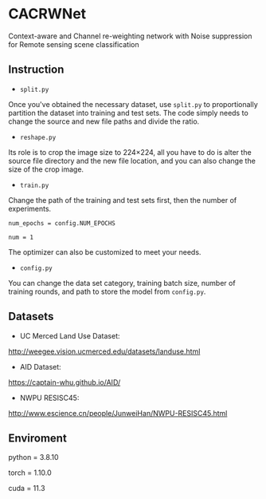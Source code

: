 # CACRWNet
Context-aware and Channel re-weighting network with Noise suppression for Remote sensing scene classification

## Instruction
* `split.py`

Once you've obtained the necessary dataset, use `split.py` to proportionally partition the dataset into training and test sets. The code simply needs to change the source and new file paths and divide the ratio.

* `reshape.py`

Its role is to crop the image size to 224×224, all you have to do is alter the source file directory and the new file location, and you can also change the size of the crop image.

* `train.py`

Change the path of the training and test sets first, then the number of experiments.
 
  `num_epochs = config.NUM_EPOCHS`
  
  `num = 1`

The optimizer can also be customized to meet your needs.

* `config.py`

You can change the data set category, training batch size, number of training rounds, and path to store the model from `config.py`.

## Datasets

* UC Merced Land Use Dataset:

http://weegee.vision.ucmerced.edu/datasets/landuse.html

* AID Dataset:

https://captain-whu.github.io/AID/

* NWPU RESISC45:

http://www.escience.cn/people/JunweiHan/NWPU-RESISC45.html

## Enviroment

python = 3.8.10

torch = 1.10.0

cuda = 11.3


